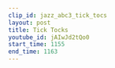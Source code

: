 ```yaml
---
clip_id: jazz_abc3_tick_tocs
layout: post
title: Tick Tocks
youtube_id: jAIwJd2tQo0
start_time: 1155
end_time: 1163
---
```


